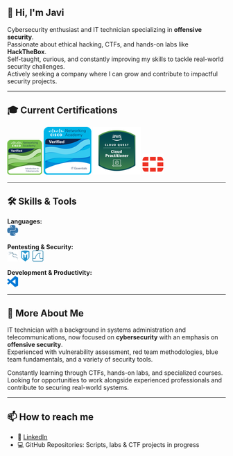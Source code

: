 ## 👋 Hi, I'm Javi

Cybersecurity enthusiast and IT technician specializing in **offensive security**.  
Passionate about ethical hacking, CTFs, and hands-on labs like **HackTheBox**.  
Self-taught, curious, and constantly improving my skills to tackle real-world security challenges.  
Actively seeking a company where I can grow and contribute to impactful security projects.  

---

## 🎓 Current Certifications

[![Intro to Threat Landscape 2.0](https://github.com/JaviRR4/JaviRR4/blob/main/Icons/Intro-ciber.png)](https://www.credly.com/badges/e3b61bd3-5cc6-4ef9-a192-27eac9f07afd/public_url)
[![IT Essentials](https://github.com/JaviRR4/JaviRR4/blob/main/Icons/ITE.png)](https://www.credly.com/badges/988fc8aa-f86a-4c10-932b-4e2b97b80a95/public_url)
[![AWS](https://github.com/JaviRR4/JaviRR4/blob/main/Icons/aws.png)](https://www.credly.com/badges/cfcff859-c460-4be5-853e-2e2c6d2e4ffb/public_url)
[![Fortinet](https://github.com/JaviRR4/JaviRR4/blob/main/Icons/fortinet-color.svg)](https://www.credly.com/badges/cfcff859-c460-4be5-853e-2e2c6d2e4ffb/public_url)

---

## 🛠️ Skills & Tools

**Languages:**  
<code><img height="25" src="https://github.com/JaviRR4/JaviRR4/blob/main/Icons/python-color.svg"></code>

**Pentesting & Security:**  
<code><img height="25" src="https://github.com/JaviRR4/JaviRR4/blob/main/Icons/kalilinux-color.svg"></code>
<code><img height="25" src="https://github.com/JaviRR4/JaviRR4/blob/main/Icons/metasploit-color.svg"></code>
<code><img height="25" src="https://github.com/JaviRR4/JaviRR4/blob/main/Icons/wireshark-color.svg"></code>

**Development & Productivity:**  
<code><img height="25" src="https://github.com/JaviRR4/JaviRR4/blob/main/Icons/vscode-color.svg"></code>

---

## 🚀 More About Me

IT technician with a background in systems administration and telecommunications, now focused on **cybersecurity** with an emphasis on **offensive security**.  
Experienced with vulnerability assessment, red team methodologies, blue team fundamentals, and a variety of security tools.  

Constantly learning through CTFs, hands-on labs, and specialized courses. Looking for opportunities to work alongside experienced professionals and contribute to securing real-world systems.  

---

## 📫 How to reach me

- 🔗 [LinkedIn](https://www.linkedin.com/in/javier-rueda-arjona-77604a2b5/)
- 💻 GitHub Repositories: Scripts, labs & CTF projects in progress
